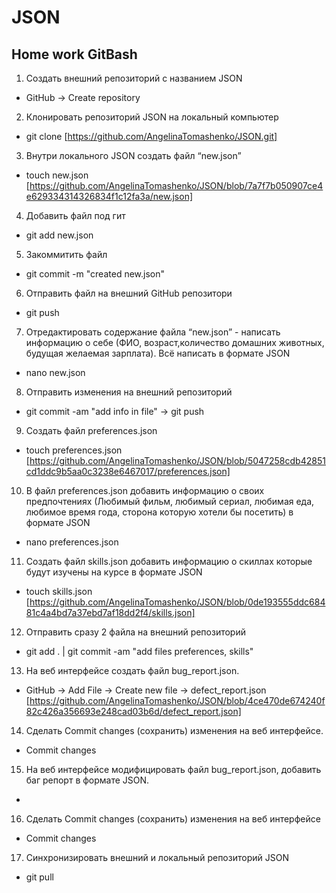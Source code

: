 # JSON
## Home work GitBash

1. Создать внешний репозиторий c названием JSON
* GitHub -> Create repository 
2. Клонировать репозиторий JSON на локальный компьютер
* git clone [https://github.com/AngelinaTomashenko/JSON.git]
3. Внутри локального JSON создать файл “new.json”
*  touch new.json [https://github.com/AngelinaTomashenko/JSON/blob/7a7f7b050907ce4e629334314326834f1c12fa3a/new.json]
4. Добавить файл под гит 
* git add new.json
5. Закоммитить файл 
* git commit -m "created new.json"
6. Отправить файл на внешний GitHub репозитори
* git push
7. Отредактировать содержание файла “new.json” - написать информацию о себе (ФИО, возраст,количество домашних животных, будущая желаемая зарплата). Всё написать в формате JSON
* nano new.json
8. Отправить изменения на внешний репозиторий 
* git commit -am "add info in file" -> git push
9. Создать файл preferences.json
* touch preferences.json [https://github.com/AngelinaTomashenko/JSON/blob/5047258cdb42851cd1ddc9b5aa0c3238e6467017/preferences.json]
10. В файл preferences.json добавить информацию о своих предпочтениях (Любимый фильм, любимый сериал, любимая еда, любимое время года, сторона которую хотели бы посетить) в формате JSON
* nano preferences.json
11. Создать файл skills.json добавить информацию о скиллах которые будут изучены на курсе в формате JSON
* touch skills.json [https://github.com/AngelinaTomashenko/JSON/blob/0de193555ddc68481c4a4bd7a37ebd7af18dd2f4/skills.json]
12. Отправить сразу 2 файла на внешний репозиторий
* git add . | git commit -am "add files preferences, skills"
13. На веб интерфейсе создать файл bug_report.json.
* GitHub -> Add File -> Create new file -> defect_report.json [https://github.com/AngelinaTomashenko/JSON/blob/4ce470de674240f82c426a356693e248cad03b6d/defect_report.json]
14. Сделать Commit changes (сохранить) изменения на веб интерфейсе.
* Commit changes
15. На веб интерфейсе модифицировать файл bug_report.json, добавить баг репорт в формате JSON.
* 
16. Сделать Commit changes (сохранить) изменения на веб интерфейсе
* Commit changes
17. Синхронизировать внешний и локальный репозиторий JSON
* git pull



